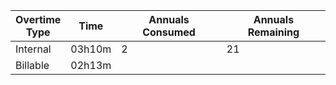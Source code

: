 
| Overtime<br>Type | Time   | Annuals Consumed | Annuals Remaining |
| ---------------- | ------ | ---------------- | ----------------- |
| Internal         | 03h10m | 2                | 21                |
| Billable         | 02h13m |                  |                   |
